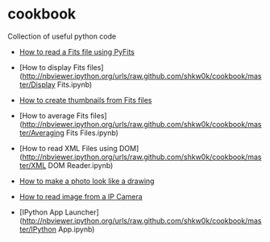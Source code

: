 cookbook
========

Collection of useful python code

* [How to read a Fits file using PyFits](http://nbviewer.ipython.org/urls/raw.github.com/shkw0k/cookbook/master/PyFits.ipynb)
* [How to display Fits files](http://nbviewer.ipython.org/urls/raw.github.com/shkw0k/cookbook/master/Display Fits.ipynb)
* [How to create thumbnails from Fits files](http://nbviewer.ipython.org/urls/raw.github.com/shkw0k/cookbook/master/Fits2Thumbnail.ipynb)
* [How to average Fits files](http://nbviewer.ipython.org/urls/raw.github.com/shkw0k/cookbook/master/Averaging Fits Files.ipynb)
* [How to read XML Files using DOM](http://nbviewer.ipython.org/urls/raw.github.com/shkw0k/cookbook/master/XML DOM Reader.ipynb)

* [How to make a photo look like a drawing](http://nbviewer.ipython.org/urls/raw.github.com/shkw0k/cookbook/master/Photo2Drawing.ipynb)
* [How to read image from a IP Camera](http://nbviewer.ipython.org/urls/raw.github.com/shkw0k/cookbook/master/IPCam.ipynb)
* [IPython App Launcher](http://nbviewer.ipython.org/urls/raw.github.com/shkw0k/cookbook/master/IPython App.ipynb)
